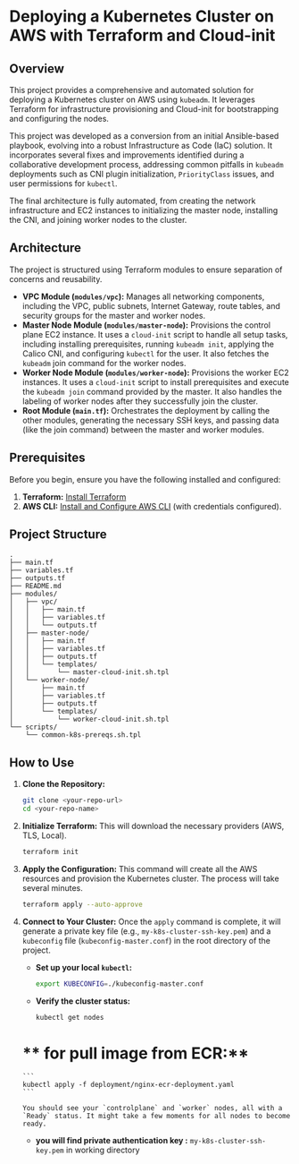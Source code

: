 
# Deploying a Kubernetes Cluster on AWS with Terraform and Cloud-init

## Overview

This project provides a comprehensive and automated solution for deploying a Kubernetes cluster on AWS using `kubeadm`. It leverages Terraform for infrastructure provisioning and Cloud-init for bootstrapping and configuring the nodes.

This project was developed as a conversion from an initial Ansible-based playbook, evolving into a robust Infrastructure as Code (IaC) solution. It incorporates several fixes and improvements identified during a collaborative development process, addressing common pitfalls in `kubeadm` deployments such as CNI plugin initialization, `PriorityClass` issues, and user permissions for `kubectl`.

The final architecture is fully automated, from creating the network infrastructure and EC2 instances to initializing the master node, installing the CNI, and joining worker nodes to the cluster.

## Architecture

The project is structured using Terraform modules to ensure separation of concerns and reusability.

*   **VPC Module (`modules/vpc`):** Manages all networking components, including the VPC, public subnets, Internet Gateway, route tables, and security groups for the master and worker nodes.
*   **Master Node Module (`modules/master-node`):** Provisions the control plane EC2 instance. It uses a `cloud-init` script to handle all setup tasks, including installing prerequisites, running `kubeadm init`, applying the Calico CNI, and configuring `kubectl` for the user. It also fetches the `kubeadm` join command for the worker nodes.
*   **Worker Node Module (`modules/worker-node`):** Provisions the worker EC2 instances. It uses a `cloud-init` script to install prerequisites and execute the `kubeadm join` command provided by the master. It also handles the labeling of worker nodes after they successfully join the cluster.
*   **Root Module (`main.tf`):** Orchestrates the deployment by calling the other modules, generating the necessary SSH keys, and passing data (like the join command) between the master and worker modules.

## Prerequisites

Before you begin, ensure you have the following installed and configured:
1.  **Terraform:** [Install Terraform](https://learn.hashicorp.com/tutorials/terraform/install-cli)
2.  **AWS CLI:** [Install and Configure AWS CLI](https://docs.aws.amazon.com/cli/latest/userguide/cli-chap-configure.html) (with credentials configured).

## Project Structure

```
.
├── main.tf
├── variables.tf
├── outputs.tf
├── README.md
├── modules/
│   ├── vpc/
│   │   ├── main.tf
│   │   ├── variables.tf
│   │   └── outputs.tf
│   ├── master-node/
│   │   ├── main.tf
│   │   ├── variables.tf
│   │   ├── outputs.tf
│   │   └── templates/
│   │       └── master-cloud-init.sh.tpl
│   └── worker-node/
│       ├── main.tf
│       ├── variables.tf
│       ├── outputs.tf
│       └── templates/
│           └── worker-cloud-init.sh.tpl
└── scripts/
    └── common-k8s-prereqs.sh.tpl
```

## How to Use

1.  **Clone the Repository:**
    ```bash
    git clone <your-repo-url>
    cd <your-repo-name>
    ```

2.  **Initialize Terraform:**
    This will download the necessary providers (AWS, TLS, Local).
    ```bash
    terraform init
    ```

3.  **Apply the Configuration:**
    This command will create all the AWS resources and provision the Kubernetes cluster. The process will take several minutes.
    ```bash
    terraform apply --auto-approve
    ```

4.  **Connect to Your Cluster:**
    Once the `apply` command is complete, it will generate a private key file (e.g., `my-k8s-cluster-ssh-key.pem`) and a `kubeconfig` file (`kubeconfig-master.conf`) in the root directory of the project.

    *   **Set up your local `kubectl`:**
        ```bash
        export KUBECONFIG=./kubeconfig-master.conf
        ```
    *   **Verify the cluster status:**
        ```bash
        kubectl get nodes
        ```
    #   ** for pull image from ECR:**
        ```
        kubectl apply -f deployment/nginx-ecr-deployment.yaml
        ```

        You should see your `controlplane` and `worker` nodes, all with a `Ready` status. It might take a few moments for all nodes to become ready.
    *   **you will find private authentication key :**
        `my-k8s-cluster-ssh-key.pem` in working directory
    
